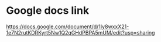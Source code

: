 # Google docs link
https://docs.google.com/document/d/1Iy8wxxX21-1e7N2rutKDRKyrt5Nw1Q2qGHdPBPA5mUM/edit?usp=sharing
